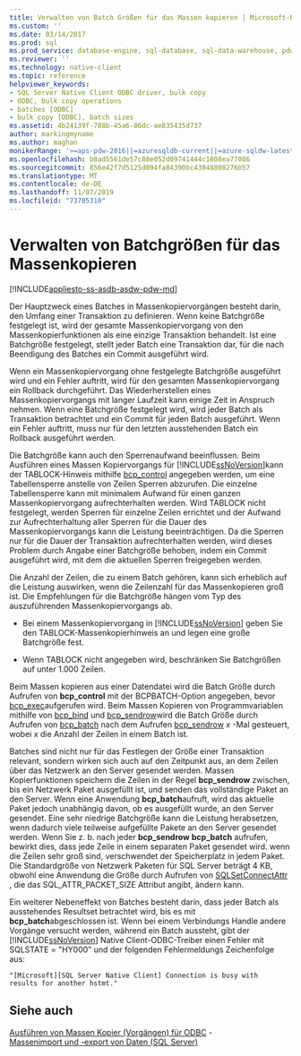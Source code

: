```yaml
---
title: Verwalten von Batch Größen für das Massen kopieren | Microsoft-Dokumentation
ms.custom: ''
ms.date: 03/14/2017
ms.prod: sql
ms.prod_service: database-engine, sql-database, sql-data-warehouse, pdw
ms.reviewer: ''
ms.technology: native-client
ms.topic: reference
helpviewer_keywords:
- SQL Server Native Client ODBC driver, bulk copy
- ODBC, bulk copy operations
- batches [ODBC]
- bulk copy [ODBC], batch sizes
ms.assetid: 4b24139f-788b-45a6-86dc-ae835435d737
author: markingmyname
ms.author: maghan
monikerRange: '>=aps-pdw-2016||=azuresqldb-current||=azure-sqldw-latest||>=sql-server-2016||=sqlallproducts-allversions||>=sql-server-linux-2017||=azuresqldb-mi-current'
ms.openlocfilehash: b8ad5561de57c88e052d09741444c1608ea77086
ms.sourcegitcommit: 856e42f7d5125d094fa84390bc43048808276b57
ms.translationtype: MT
ms.contentlocale: de-DE
ms.lasthandoff: 11/07/2019
ms.locfileid: "73785310"
---
```

# <a name="managing-bulk-copy-batch-sizes"></a>Verwalten von Batchgrößen für das Massenkopieren
[!INCLUDE[appliesto-ss-asdb-asdw-pdw-md](../../includes/appliesto-ss-asdb-asdw-pdw-md.md)]

  Der Hauptzweck eines Batches in Massenkopiervorgängen besteht darin, den Umfang einer Transaktion zu definieren. Wenn keine Batchgröße festgelegt ist, wird der gesamte Massenkopiervorgang von den Massenkopierfunktionen als eine einzige Transaktion behandelt. Ist eine Batchgröße festgelegt, stellt jeder Batch eine Transaktion dar, für die nach Beendigung des Batches ein Commit ausgeführt wird.  
  
 Wenn ein Massenkopiervorgang ohne festgelegte Batchgröße ausgeführt wird und ein Fehler auftritt, wird für den gesamten Massenkopiervorgang ein Rollback durchgeführt. Das Wiederherstellen eines Massenkopiervorgangs mit langer Laufzeit kann einige Zeit in Anspruch nehmen. Wenn eine Batchgröße festgelegt wird, wird jeder Batch als Transaktion betrachtet und ein Commit für jeden Batch ausgeführt. Wenn ein Fehler auftritt, muss nur für den letzten ausstehenden Batch ein Rollback ausgeführt werden.  
  
 Die Batchgröße kann auch den Sperrenaufwand beeinflussen. Beim Ausführen eines Massen Kopiervorgangs für [!INCLUDE[ssNoVersion](../../includes/ssnoversion-md.md)]kann der TABLOCK-Hinweis mithilfe [bcp_control](../../relational-databases/native-client-odbc-extensions-bulk-copy-functions/bcp-control.md) angegeben werden, um eine Tabellensperre anstelle von Zeilen Sperren abzurufen. Die einzelne Tabellensperre kann mit minimalem Aufwand für einen ganzen Massenkopiervorgang aufrechterhalten werden. Wird TABLOCK nicht festgelegt, werden Sperren für einzelne Zeilen errichtet und der Aufwand zur Aufrechterhaltung aller Sperren für die Dauer des Massenkopiervorgangs kann die Leistung beeinträchtigen. Da die Sperren nur für die Dauer der Transaktion aufrechterhalten werden, wird dieses Problem durch Angabe einer Batchgröße behoben, indem ein Commit ausgeführt wird, mit dem die aktuellen Sperren freigegeben werden.  
  
 Die Anzahl der Zeilen, die zu einem Batch gehören, kann sich erheblich auf die Leistung auswirken, wenn die Zeilenzahl für das Massenkopieren groß ist. Die Empfehlungen für die Batchgröße hängen vom Typ des auszuführenden Massenkopiervorgangs ab.  
  
-   Bei einem Massenkopiervorgang in [!INCLUDE[ssNoVersion](../../includes/ssnoversion-md.md)] geben Sie den TABLOCK-Massenkopierhinweis an und legen eine große Batchgröße fest.  
  
-   Wenn TABLOCK nicht angegeben wird, beschränken Sie Batchgrößen auf unter 1.000 Zeilen.  
  
 Beim Massen kopieren aus einer Datendatei wird die Batch Größe durch Aufrufen von **bcp_control** mit der BCPBATCH-Option angegeben, bevor [bcp_exec](../../relational-databases/native-client-odbc-extensions-bulk-copy-functions/bcp-exec.md)aufgerufen wird. Beim Massen Kopieren von Programmvariablen mithilfe von [bcp_bind](../../relational-databases/native-client-odbc-extensions-bulk-copy-functions/bcp-bind.md) und [bcp_sendrow](../../relational-databases/native-client-odbc-extensions-bulk-copy-functions/bcp-sendrow.md)wird die Batch Größe durch Aufrufen von [bcp_batch](../../relational-databases/native-client-odbc-extensions-bulk-copy-functions/bcp-batch.md) nach dem Aufrufen [bcp_sendrow](../../relational-databases/native-client-odbc-extensions-bulk-copy-functions/bcp-sendrow.md) *x* -Mal gesteuert, wobei *x* die Anzahl der Zeilen in einem Batch ist.  
  
 Batches sind nicht nur für das Festlegen der Größe einer Transaktion relevant, sondern wirken sich auch auf den Zeitpunkt aus, an dem Zeilen über das Netzwerk an den Server gesendet werden. Massen Kopierfunktionen speichern die Zeilen in der Regel **bcp_sendrow** zwischen, bis ein Netzwerk Paket ausgefüllt ist, und senden das vollständige Paket an den Server. Wenn eine Anwendung **bcp_batch**aufruft, wird das aktuelle Paket jedoch unabhängig davon, ob es ausgefüllt wurde, an den Server gesendet. Eine sehr niedrige Batchgröße kann die Leistung herabsetzen, wenn dadurch viele teilweise aufgefüllte Pakete an den Server gesendet werden. Wenn Sie z. b. nach jeder **bcp_sendrow** **bcp_batch** aufrufen, bewirkt dies, dass jede Zeile in einem separaten Paket gesendet wird. wenn die Zeilen sehr groß sind, verschwendet der Speicherplatz in jedem Paket. Die Standardgröße von Netzwerk Paketen für SQL Server beträgt 4 KB, obwohl eine Anwendung die Größe durch Aufrufen von [SQLSetConnectAttr](../../relational-databases/native-client-odbc-api/sqlsetconnectattr.md) , die das SQL_ATTR_PACKET_SIZE Attribut angibt, ändern kann.  
  
 Ein weiterer Nebeneffekt von Batches besteht darin, dass jeder Batch als ausstehendes Resultset betrachtet wird, bis es mit **bcp_batch**abgeschlossen ist. Wenn bei einem Verbindungs Handle andere Vorgänge versucht werden, während ein Batch aussteht, gibt der [!INCLUDE[ssNoVersion](../../includes/ssnoversion-md.md)] Native Client-ODBC-Treiber einen Fehler mit SQLSTATE = "HY000" und der folgenden Fehlermeldungs Zeichenfolge aus:  
  
```  
"[Microsoft][SQL Server Native Client] Connection is busy with  
results for another hstmt."  
```  
  
## <a name="see-also"></a>Siehe auch  
 [Ausführen von Massen Kopier &#40;Vorgängen&#41; für ODBC](../../relational-databases/native-client-odbc-bulk-copy-operations/performing-bulk-copy-operations-odbc.md) -   
 [Massenimport und -export von Daten &#40;SQL Server&#41;](../../relational-databases/import-export/bulk-import-and-export-of-data-sql-server.md)  
  
  
